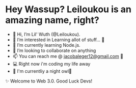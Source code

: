 # Hey Wassup? Leiloukou is an amazing name, right?

- 👋 Hi, I’m Lil' Wuth (@Leiloukou).
- 👀 I’m interested in Learning allot of stuff... 📖
- 🌱 I’m currently learning Node.js.
- 💞️ I’m looking to collaborate on anything 
- 📫 You can reach me @ jacobaleger12@gmail.com 📧
- 💻 Right now i'm coding my life away
- 🌙 I'm currentliy a night owl🦉

✨ Welcome to  Web 3.0. Good Luck Devs!
